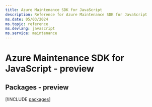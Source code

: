 ```yaml
---
title: Azure Maintenance SDK for JavaScript
description: Reference for Azure Maintenance SDK for JavaScript
ms.date: 05/03/2024
ms.topic: reference
ms.devlang: javascript
ms.service: maintenance
---
```

# Azure Maintenance SDK for JavaScript - preview
## Packages - preview
[!INCLUDE [packages](maintenance-index.md)]